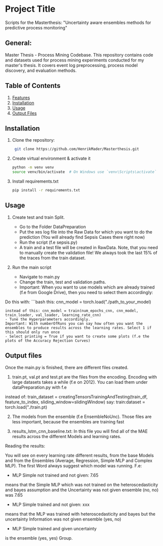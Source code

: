 # Project Title
Scripts for the Masterthesis: "Uncertainty aware ensembles methods for predictive process monitoring"


## General:
Master Thesis - Process Mining Codebase.
This repository contains code and datasets used for process mining experiments conducted for my master's thesis. It covers event log preprocessing, process model discovery, and evaluation methods.


## Table of Contents
1. [Features](#features)
2. [Installation](#installation)
3. [Usage](#usage)
4. [Output Files](#output)



## Installation
1. Clone the repository:
   ```bash
    git clone https://github.com/HenrikMader/Masterthesis.git

2. Create virtual environment & activate it
    ```bash
    python -m venv venv
    source venv/bin/activate  # On Windows use `venv\Scripts\activate`

3. Install requirements.txt
    ```bash
    pip install -r requirements.txt


## Usage
1. Create test and train Split.

    - Go to the Folder DataPreparation
    - Put the xes log file into the Raw Data for which you want to do the prediction (You will already find Sepsis Cases there right now)
    - Run the script (f.e sepsis.py)
    - A train and a test file will be created in RawData. Note, that you need to manually create the validation file! We always took the last 15% of the traces from the train dataset.
2. Run the main script
    - Navigate to main.py
    - Change the train, test and validation paths. 
    - Important: When you want to use models which are already trained (f.e from Google Drive), then you need to select them accordingly:

Do this with:
    ```bash
    this: cnn_model = torch.load("./path_to_your_model)

    instead of this: cnn_model = train(num_epochs_cnn, cnn_model, train_loader, val_loader, learning_rate_cnn)
    - Tune the Hyperparameters accordingly. 
    Important: With numberOfRuns you can say how often you want the ensembles to produce results across the learning rates. Select 1 if this should only run once
    - Select printing = True if you want to create some plots (f.e the plots of the Accuracy Rejection Curves)

## Output files
Once the main.py is finished, there are different files created.

1. train.pt, val.pt and test.pt are the files from the encoding. Encoding with large datasets takes a while (f.e on 2012). You can load them under dataPreparation.py with f.e

instead of: train_dataset = creatingTensorsTrainingAndTesting(train_df, feature_to_index, sliding_window=slidingWindow)
say: train:dataset = torch.load("./train.pt)

2. The models from the ensemble (f.e EnsembleNoUnc). Those files are less important, because the ensembles are training fast

3. results_lstm_cnn_baseline.txt: In this file you will find all of the MAE results across the different Models and learning rates.


Reading the results:

You will see on every learning rate different results, from the base Models and from the Ensembles (Average, Regression, Simple MLP and Complex MLP). The first Word always suggest which model was running. F.e:

- MLP Simple not trained and not given: 7.65

means that the Simple MLP which was not trained on the heteroscedasticity and bayes assumption and the Uncertainty was not given  ensemble (no, no) was 7.65

- MLP Simple trained and not given: xxx

means that the MLP was trained with heteroscedasticity and bayes but the uncertainty Information was not given ensemble (yes, no)

- MLP Simple trained and given uncertainty 

is the ensemble (yes, yes) Group.